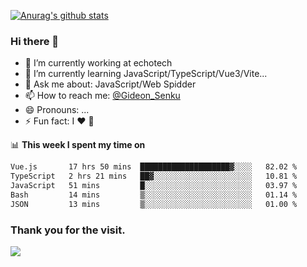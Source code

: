 [![Anurag's github stats](https://github-readme-stats.vercel.app/api?username=gideonsenku)](https://github.com/anuraghazra/github-readme-stats)
### Hi there 👋
- 🔭 I’m currently working at echotech
- 🌱 I’m currently learning JavaScript/TypeScript/Vue3/Vite...
- 💬 Ask me about: JavaScript/Web Spidder 
- 📫 How to reach me: [@Gideon_Senku](https://t.me/Gideon_Senku)
- 😄 Pronouns: ...
- ⚡ Fun fact: I ❤️ 🎵

📊 **This week I spent my time on**
<!--START_SECTION:waka-->

```txt
Vue.js       17 hrs 50 mins  ████████████████████▓░░░░   82.02 %
TypeScript   2 hrs 21 mins   ██▓░░░░░░░░░░░░░░░░░░░░░░   10.81 %
JavaScript   51 mins         █░░░░░░░░░░░░░░░░░░░░░░░░   03.97 %
Bash         14 mins         ▒░░░░░░░░░░░░░░░░░░░░░░░░   01.14 %
JSON         13 mins         ▒░░░░░░░░░░░░░░░░░░░░░░░░   01.00 %
```

<!--END_SECTION:waka-->


### Thank you for the visit.
![](http://profile-counter.glitch.me/gideonsenku/count.svg)
<!--
**GideonSenku/GideonSenku** is a ✨ _special_ ✨ repository because its `README.md` (this file) appears on your GitHub profile.

Here are some ideas to get you started:

- 🔭 I’m currently working on ...
- 🌱 I’m currently learning ...
- 👯 I’m looking to collaborate on ...
- 🤔 I’m looking for help with ...
- 💬 Ask me about ...
- 📫 How to reach me: ...
- 😄 Pronouns: ...
- ⚡ Fun fact: ...
-->
